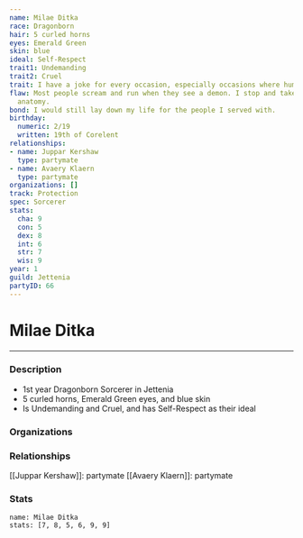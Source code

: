 ```yaml
---
name: Milae Ditka
race: Dragonborn
hair: 5 curled horns
eyes: Emerald Green
skin: blue
ideal: Self-Respect
trait1: Undemanding
trait2: Cruel
trait: I have a joke for every occasion, especially occasions where humor is inappropriate.
flaw: Most people scream and run when they see a demon. I stop and take notes on its
  anatomy.
bond: I would still lay down my life for the people I served with.
birthday:
  numeric: 2/19
  written: 19th of Corelent
relationships:
- name: Juppar Kershaw
  type: partymate
- name: Avaery Klaern
  type: partymate
organizations: []
track: Protection
spec: Sorcerer
stats:
  cha: 9
  con: 5
  dex: 8
  int: 6
  str: 7
  wis: 9
year: 1
guild: Jettenia
partyID: 66
---
```

# Milae Ditka
---
### Description
- 1st year Dragonborn Sorcerer in Jettenia
- 5 curled horns, Emerald Green eyes, and blue skin
- Is Undemanding and Cruel, and has Self-Respect as their ideal

### Organizations
### Relationships
[[Juppar Kershaw]]: partymate
[[Avaery Klaern]]: partymate
### Stats
```statblock
name: Milae Ditka
stats: [7, 8, 5, 6, 9, 9]
```
